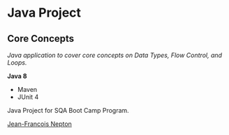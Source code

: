 # Java Project
## Core Concepts

*Java application to cover core concepts on Data Types, Flow Control, and Loops.*

**Java 8**

* Maven
* JUnit 4

Java Project for SQA Boot Camp Program. 

[Jean-Francois Nepton](http://sqasolution.com)